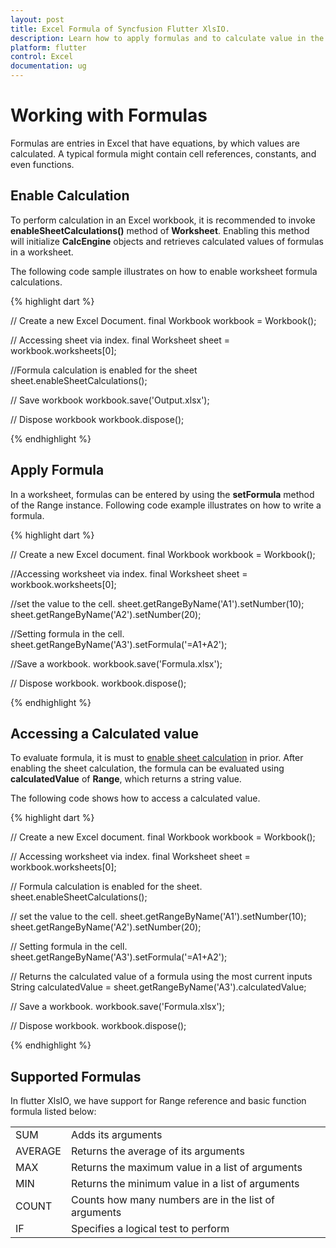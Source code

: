 ```yaml
---
layout: post
title: Excel Formula of Syncfusion Flutter XlsIO.
description: Learn how to apply formulas and to calculate value in the cells of Excel worksheet using Syncfusion Flutter XlsIO. 
platform: flutter
control: Excel
documentation: ug
---
```


# Working with Formulas

Formulas are entries in Excel that have equations, by which values are calculated. A typical formula might contain cell references, constants, and even functions.

## Enable Calculation

To perform calculation in an Excel workbook, it is recommended to invoke **enableSheetCalculations()** method of **Worksheet**. Enabling this method will initialize **CalcEngine** objects and retrieves calculated values of formulas in a worksheet.

The following code sample illustrates on how to enable worksheet formula calculations.

{% highlight dart %}

// Create a new Excel Document.
final Workbook workbook = Workbook();

// Accessing sheet via index.
final Worksheet sheet = workbook.worksheets[0];

//Formula calculation is enabled for the sheet
sheet.enableSheetCalculations();

// Save workbook
workbook.save('Output.xlsx');

// Dispose workbook
workbook.dispose();

{% endhighlight %}


## Apply Formula

In a worksheet, formulas can be entered by using the **setFormula** method of the Range instance.
Following code example illustrates on how to write a formula.

{% highlight dart %}

// Create a new Excel document.
final Workbook workbook = Workbook();

//Accessing worksheet via index.
final Worksheet sheet = workbook.worksheets[0];

//set the value to the cell.
sheet.getRangeByName('A1').setNumber(10);
sheet.getRangeByName('A2').setNumber(20);

//Setting formula in the cell.
sheet.getRangeByName('A3').setFormula('=A1+A2');

//Save a workbook.
workbook.save('Formula.xlsx');

// Dispose workbook.
workbook.dispose();

{% endhighlight %}

## Accessing a Calculated value

To evaluate formula, it is must to [enable sheet calculation](enable-sheet-calculation) in prior. After enabling the sheet calculation, the formula can be evaluated using **calculatedValue** of **Range**, which returns a string value.

The following code shows how to access a calculated value.

{% highlight dart %}

// Create a new Excel document.
final Workbook workbook = Workbook();

// Accessing worksheet via index.
final Worksheet sheet = workbook.worksheets[0];

// Formula calculation is enabled for the sheet.
sheet.enableSheetCalculations();

// set the value to the cell.
sheet.getRangeByName('A1').setNumber(10);
sheet.getRangeByName('A2').setNumber(20);

// Setting formula in the cell.
sheet.getRangeByName('A3').setFormula('=A1+A2');

// Returns the calculated value of a formula using the most current inputs
String calculatedValue = sheet.getRangeByName('A3').calculatedValue;

// Save a workbook.
workbook.save('Formula.xlsx');

// Dispose workbook.
workbook.dispose();

{% endhighlight %}

## Supported Formulas

In flutter XlsIO, we have support for Range reference and basic function formula listed below:

<table>
<tr>
<td>
SUM
</td>
<td>
Adds its arguments
</td>
</tr>
<tr>
<td>
AVERAGE
</td>
<td>
Returns the average of its arguments
</td>
</tr>
<tr>
<td>
MAX
</td>
<td>
Returns the maximum value in a list of arguments
</td>
</tr>
<tr>
<td>
MIN
</td>
<td>
Returns the minimum value in a list of arguments
</td>
</tr>
<tr>
<td>
COUNT
</td>
<td>
Counts how many numbers are in the list of arguments
</td>
</tr>
<tr>
<td>
IF
</td>
<td>
Specifies a logical test to perform
</td>
</tr>
</table>
